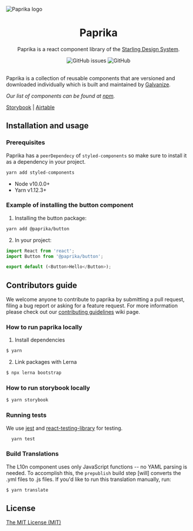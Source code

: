 ![Paprika logo](https://user-images.githubusercontent.com/10501940/52080175-07327400-254c-11e9-9748-7a00f93a13a8.png)

<h1 align="center">Paprika</h1>
<p align="center">Paprika is a react component library of the <a href="https://design.wegalvanize.com">Starling Design System</a>.</p>
<div align="center">
<img alt="GitHub issues" src="https://img.shields.io/github/issues/acl-services/paprika">
<img alt="GitHub" src="https://img.shields.io/github/license/acl-services/paprika">
</div>
<br>

Paprika is a collection of reusable components that are versioned and downloaded individually which is built and maintained by [Galvanize](https://www.wegalvanize.com).

*Our list of components can be found at [npm](https://www.npmjs.com/org/paprika).*

[Storybook](https://paprika.highbond.com) | 
[Airtable](https://airtable.com/tblKm8hk9hxOhSjqZ/viwWfRyRdodyS2xVv?blocks=hide)

## Installation and usage
### Prerequisites
Paprika has a `peerDependecy` of `styled-components` so make sure to install it as a dependency in your project.
```sh
yarn add styled-components
```

- Node v10.0.0+
- Yarn v1.12.3+

### Example of installing the button component
1. Installing the button package:
```sh
yarn add @paprika/button
```

2. In your project:
```js
import React from 'react';
import Button from '@paprika/button';

export default (<Button>Hello</Button>);
```

## Contributors guide
We welcome anyone to contribute to paprika by submitting a pull request, filing a bug report or asking for a feature request. For more information please check out our [contributing guidelines](https://github.com/acl-services/paprika/wiki/Contributing-Guidelines) wiki page.

### How to run paprika locally
1. Install dependencies
```sh
$ yarn
```

2. Link packages with Lerna
```sh
$ npx lerna bootstrap
```

### How to run storybook locally
```sh
$ yarn storybook
```

### Running tests

We use [jest](https://jestjs.io/docs/en/expect) and [react-testing-library](https://github.com/testing-library/react-testing-library) for testing.
```sh
  yarn test
```

### Build <L10n> Translations

The L10n component uses only JavaScript functions -- no YAML parsing is needed. To accomplish this, the `prepublish` build step [will] converts the .yml files to .js files. If you'd like to run this translation manually, run:

```sh
$ yarn translate
```

## License
[The MIT License (MIT)](https://github.com/acl-services/paprika/blob/master/LICENSE)
